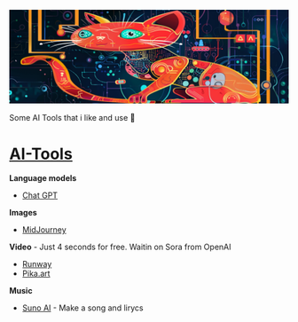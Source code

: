 ![Alt text](https://github.com/pMiszkin/AI-Tools/blob/main/ai-banner.png "AI banner")

Some AI Tools that i like and use 🤖

# [AI-Tools](https://github.com/pMiszkin/AI-Tools/)
<strong>Language models</strong>
- [Chat GPT](https://chat.openai.com)

<strong>Images</strong>
- [MidJourney](https://discord.com/channels/662267976984297473)

<strong>Video</strong> - Just 4 seconds for free. Waitin on Sora from OpenAI
- [Runway](https://app.runwayml.com/)
- [Pika.art](https://pika.art/home)

<strong>Music</strong>
- [Suno AI](https://suno.ai) - Make a song and lirycs
